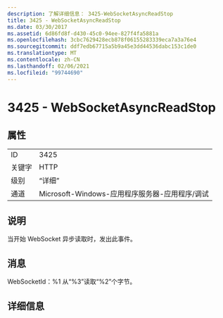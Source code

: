 ```yaml
---
description: 了解详细信息： 3425-WebSocketAsyncReadStop
title: 3425 - WebSocketAsyncReadStop
ms.date: 03/30/2017
ms.assetid: 6d86fd8f-d430-45c0-94ee-827f4fa5881a
ms.openlocfilehash: 3cbc7629428ecb878f06155283339eca7a3a76e4
ms.sourcegitcommit: ddf7edb67715a5b9a45e3dd44536dabc153c1de0
ms.translationtype: MT
ms.contentlocale: zh-CN
ms.lasthandoff: 02/06/2021
ms.locfileid: "99744690"
---
```

# <a name="3425---websocketasyncreadstop"></a>3425 - WebSocketAsyncReadStop

## <a name="properties"></a>属性  
  
|||  
|-|-|  
|ID|3425|  
|关键字|HTTP|  
|级别|“详细”|  
|通道|Microsoft-Windows-应用程序服务器-应用程序/调试|  
  
## <a name="description"></a>说明  

 当开始 WebSocket 异步读取时，发出此事件。  
  
## <a name="message"></a>消息  

 WebSocketId：%1 从“%3”读取“%2”个字节。  
  
## <a name="details"></a>详细信息
